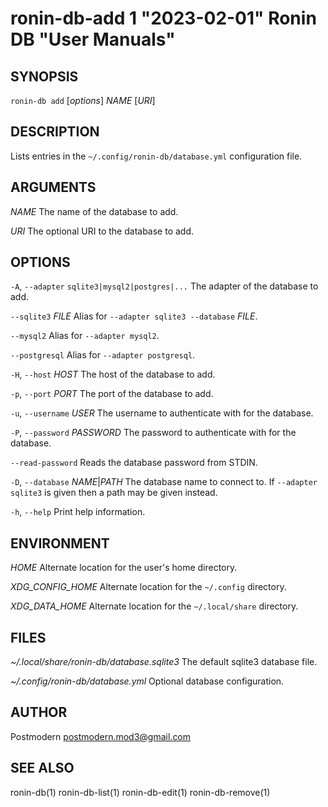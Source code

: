 # ronin-db-add 1 "2023-02-01" Ronin DB "User Manuals"

## SYNOPSIS

`ronin-db add` [*options*] *NAME* [*URI*]

## DESCRIPTION

Lists entries in the `~/.config/ronin-db/database.yml` configuration file.

## ARGUMENTS

*NAME*
  The name of the database to add.

*URI*
  The optional URI to the database to add.

## OPTIONS

`-A`, `--adapter` `sqlite3|mysql2|postgres|...`
  The adapter of the database to add.

`--sqlite3` *FILE*
  Alias for `--adapter sqlite3 --database` *FILE*.

`--mysql2`
  Alias for `--adapter mysql2`.

`--postgresql`
  Alias for `--adapter postgresql`.

`-H`, `--host` *HOST*
  The host of the database to add.

`-p`, `--port` *PORT*
  The port of the database to add.

`-u`, `--username` *USER*
  The username to authenticate with for the database.

`-P`, `--password` *PASSWORD*
  The password to authenticate with for the database.

`--read-password`
  Reads the database password from STDIN.

`-D`, `--database` *NAME*|*PATH*
  The database name to connect to. If `--adapter sqlite3` is given then a path
  may be given instead.

`-h`, `--help`
  Print help information.

## ENVIRONMENT

*HOME*
  Alternate location for the user's home directory.

*XDG_CONFIG_HOME*
  Alternate location for the `~/.config` directory.

*XDG_DATA_HOME*
  Alternate location for the `~/.local/share` directory.

## FILES

*~/.local/share/ronin-db/database.sqlite3*
  The default sqlite3 database file.

*~/.config/ronin-db/database.yml*
  Optional database configuration.

## AUTHOR

Postmodern <postmodern.mod3@gmail.com>

## SEE ALSO

ronin-db(1) ronin-db-list(1) ronin-db-edit(1) ronin-db-remove(1)
